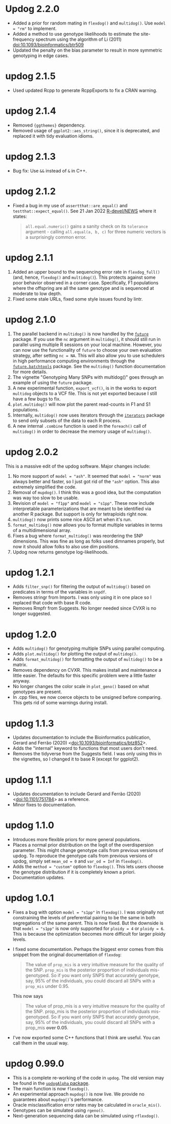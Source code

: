 # Updog 2.2.0

- Added a prior for random mating in `flexdog()` and `multidog()`. Use `model = "rm"` to implement.
- Added a method to use genotype likelihoods to estimate the site-frequency spectrum using the algorithm of Li (2011) <doi:10.1093/bioinformatics/btr509>
- Updated the penalty on the bias parameter to result in more symmetric genotyping in edge cases.

# updog 2.1.5

- Used updated Rcpp to generate RcppExports to fix a CRAN warning.

# updog 2.1.4

- Removed `{ggthemes}` dependency.
- Removed usage of `ggplot2::aes_string()`, since it is deprecated, and replaced it with tidy evaluation idioms.

# updog 2.1.3

- Bug fix: Use `&&` instead of `&` in C++.

# updog 2.1.2

- Fixed a bug in my use of `assertthat::are_equal()` and `testthat::expect_equal()`. See 21 Jan 2022 [R-devel/NEWS](https://developer.r-project.org/blosxom.cgi/R-devel/NEWS) where it states:

    >  `all.equal.numeric()` gains a sanity check on its `tolerance` argument - calling `all.equal(a, b, c)` for three numeric vectors is a surprisingly common error. 

# updog 2.1.1

1. Added an upper bound to the sequencing error rate in `flexdog_full()` (and, hence, `flexdog()` and `multidog()`). This protects against some poor behavior observed in a corner case. Specifically, F1 populations where the offspring are all the same genotype and is sequenced at moderate to low depth.
2. Fixed some stale URLs, fixed some style issues found by lintr.

# updog 2.1.0

1. The parallel backend in `multidog()` is now handled by the [`future`](https://cran.r-project.org/package=future) package. If you use the `nc` argument in `multidog()`, it should still run in parallel using multiple R sessions on your local machine. However, you can now use the functionality of `future` to choose your own evaluation strategy, after setting `nc = NA`. This will also allow you to use schedulers in high performance computing environments through the [`future.batchtools`](https://cran.r-project.org/package=future.batchtools) package. See the `multidog()` function documentation for more details.
2. The vignette "Genotyping Many SNPs with multidog()" goes through an example of using the `future` package.
3. A new experimental function, `export_vcf()`, is in the works to export `multidog` objects to a VCF file. This is not yet exported because I still have a few bugs to fix.
4. `plot.multidog()` will now plot the parent read-counts in F1 and S1 populations.
5. Internally, `multidog()` now uses iterators through the [`iterators`](https://cran.r-project.org/package=iterators) package to send only subsets of the data to each R process.
6. A new internal `.combine` function is used in the `foreach()` call of `multidog()` in order to decrease the memory usage of `multidog()`.

# updog 2.0.2

This is a massive edit of the updog software. Major changes include:

1. No more support of `model = "ash"`. It seemed that `model = "norm"`
   was always better and faster, so I just got rid of the `"ash"` option.
   This also extremely simplified the code.
2. Removal of `mupdog()`. I think this was a good idea, but the 
   computation was way too slow to be usable.
3. Revision of `model = "f1pp"` and `model = "s1pp"`. These now include
   interpretable parameterizations that are meant to be identified
   via another R package. But support is only for tetraploids right now.
4. `multidog()` now prints some nice ASCII art when it's run.
5. `format_multidog()` now allows you to format multiple variables in terms of a multidimensional array.
6. Fixes a bug where `format_multidog()` was reordering the SNP dimensions. This was fine as long as folks used dimnames properly, but now it should allow folks to also use dim positions.
7. Updog now returns genotype log-likelihoods.


# updog 1.2.1

- Adds `filter_snp()` for filtering the output of `multidog()` based
  on predicates in terms of the variables in `snpdf`.
- Removes stringr from Imports. I was only using it in one place so I
  replaced that code with base R code.
- Removes Rmpfr from Suggests. No longer needed since CVXR is no longer
  suggested.

# updog 1.2.0

- Adds `multidog()` for genotyping multiple SNPs using parallel computing.
- Adds `plot.multidog()` for plotting the output of `multidog()`.
- Adds `format_multidog()` for formatting the output of `multidog()` to be
  a matrix.
- Removes dependency on CVXR. This makes install and maintenance a little easier. 
  The defaults for this specific problem were a little faster anyway.
- No longer changes the color scale in `plot_geno()` based on what 
  genotypes are present.
- In .cpp files, we now coerce objects to be unsigned before comparing. This
  gets rid of some warnings during install.

# updog 1.1.3

- Updates documentation to include the Bioinformatics publication,
  Gerard and Ferrão (2020) 
  \<[doi:10.1093/bioinformatics/btz852](https://doi.org/10.1093/bioinformatics/btz852)\>.
- Adds the "internal" keyword to functions that most users don't need.
- Removes the tidyverse from the Suggests field. I was only using this in 
  the vignettes, so I changed it to base R (except for ggplot2).

# updog 1.1.1

- Updates documentation to include Gerard and Ferrão (2020) 
  \<[doi:10.1101/751784](https://doi.org/10.1101/751784)\>
  as a reference.
- Minor fixes to documentation.

# updog 1.1.0

- Introduces more flexible priors for more general populations.
- Places a normal prior distribution on the logit of the
  overdispersion parameter. This might change genotype calls from
  previous versions of updog. To reproduce the genotype calls from
  previous versions of updog, simply set `mean_od = 0` and `var_od =
  Inf` in `flexdog()`.
- Adds the `method = "custom"` option to `flexdog()`. This lets users
  choose the genotype distribution if it is completely known a priori.
- Documentation updates.

# updog 1.0.1

- Fixes a bug with option `model = "s1pp"` in `flexdog()`. I was
  originally not constraining the levels of preferential pairing to be
  the same in both segregations of the same parent. This is now
  fixed. But the downside is that `model = "s1pp"` is now only
  supported for `ploidy = 4` or `ploidy = 6`. This is because the
  optimization becomes more difficult for larger ploidy levels.
- I fixed some documentation. Perhaps the biggest error comes from
  this snippet from the original documentation of `flexdog`:

    > The value of `prop_mis` is a very intuitive measure for the
    > quality of the SNP. `prop_mis` is the posterior proportion of
    > individuals mis-genotyped. So if you want only SNPS that
    > accurately genotype, say, 95% of the individuals, you could
    > discard all SNPs with a `prop_mis` under 0.95.

    This now says

    > The value of prop_mis is a very intuitive measure for the
    > quality of the SNP. prop_mis is the posterior proportion of
    > individuals mis-genotyped. So if you want only SNPS that
    > accurately genotype, say, 95% of the individuals, you could
    > discard all SNPs with a prop_mis **over 0.05**.
- I've now exported some C++ functions that I think are useful. You can call them in the usual way.

# updog 0.99.0

- This is a complete re-working of the code in `updog`. The old
  version may be found in the [`updogAlpha`
  package](https://github.com/dcgerard/updogAlpha).
- The main function is now `flexdog()`.
- An experimental approach `mupdog()` is now live. We provide no
  guarantees about `mupdog()`'s performance.
- Oracle misclassification error rates may be calculated in
  `oracle_mis()`.
- Genotypes can be simulated using `rgeno()`.
- Next-generation sequencing data can be simulated using `rflexdog()`.

